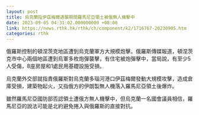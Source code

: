 ```yaml
---
layout: post
title: 烏克蘭指伊茲梅爾遇襲期間羅馬尼亞領土被俄無人機擊中
date: 2023-09-05 04:31:02.000000000 +08:00
link: https://news.rthk.hk/rthk/ch/component/k2/1716767-20230905.htm
categories: rthk
---
```


俄羅斯控制的頓涅茨克地區遭到烏克蘭軍方大規模炮擊。俄羅斯傳媒報道，頓涅茨克市中心兩個地區遭到烏軍多枚炮彈襲擊，有住宅被炮彈擊中，當局說，有至少5人受傷，8座房屋和1處民用基礎設施受損。

烏克蘭外交部就指責俄羅斯對烏克蘭多瑙河港口伊茲梅爾發動大規模攻擊，造成倉庫受損，建築物起火，又指俄方的伊朗製無人機落入羅馬尼亞領土後爆炸。

雖然羅馬尼亞國防部否認領土遭俄方無人機擊中，但烏克蘭一名國會議員相信，羅馬尼亞的說法可能是北約避免捲入與俄羅斯的直接對抗。
